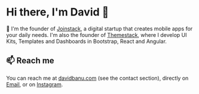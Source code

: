 # Hi there, I'm David 👋


🚀 I'm the founder of [Joinstack](https://joinstack.github.io), a digital startup that creates mobile apps for your daily needs. I'm also the founder of [Themestack](https://themestack.github.io), where I develop UI Kits, Templates and Dashboards in Bootstrap, React and Angular.


## 📫 Reach me

You can reach me at [davidbanu.com](https://davidbanu.github.io) (see the contact section), directly on  [Email](mailto:banudavidcip@gmail.com?subject=[Hello!]%20Source%20Han%20Sans), or on [Instagram](https://www.instagram.com/davidbanu_/). 
